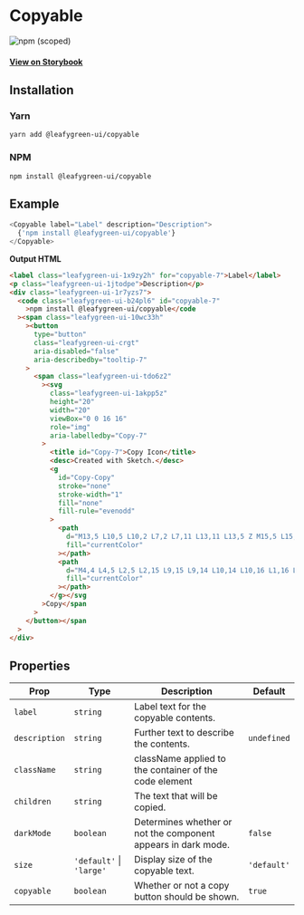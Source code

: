 # Copyable

![npm (scoped)](https://img.shields.io/npm/v/@leafygreen-ui/copyable.svg)

#### [View on Storybook](https://mongodb.github.io/leafygreen-ui/?path=/story/copyable--default)

## Installation

### Yarn

```shell
yarn add @leafygreen-ui/copyable
```

### NPM

```shell
npm install @leafygreen-ui/copyable
```

## Example

```js
<Copyable label="Label" description="Description">
  {'npm install @leafygreen-ui/copyable'}
</Copyable>
```

**Output HTML**

```html
<label class="leafygreen-ui-1x9zy2h" for="copyable-7">Label</label>
<p class="leafygreen-ui-1jtodpe">Description</p>
<div class="leafygreen-ui-1r7yzs7">
  <code class="leafygreen-ui-b24pl6" id="copyable-7"
    >npm install @leafygreen-ui/copyable</code
  ><span class="leafygreen-ui-10wc33h"
    ><button
      type="button"
      class="leafygreen-ui-crgt"
      aria-disabled="false"
      aria-describedby="tooltip-7"
    >
      <span class="leafygreen-ui-tdo6z2"
        ><svg
          class="leafygreen-ui-1akpp5z"
          height="20"
          width="20"
          viewBox="0 0 16 16"
          role="img"
          aria-labelledby="Copy-7"
        >
          <title id="Copy-7">Copy Icon</title>
          <desc>Created with Sketch.</desc>
          <g
            id="Copy-Copy"
            stroke="none"
            stroke-width="1"
            fill="none"
            fill-rule="evenodd"
          >
            <path
              d="M13,5 L10,5 L10,2 L7,2 L7,11 L13,11 L13,5 Z M15,5 L15,13 L5,13 L5,0 L10,0 L15,5 Z"
              fill="currentColor"
            ></path>
            <path
              d="M4,4 L4,5 L2,5 L2,15 L9,15 L9,14 L10,14 L10,16 L1,16 L1,4 L4,4 Z"
              fill="currentColor"
            ></path>
          </g></svg
        >Copy</span
      >
    </button></span
  >
</div>
```

## Properties

| Prop          | Type                     | Description                                                   | Default     |
| ------------- | ------------------------ | ------------------------------------------------------------- | ----------- |
| `label`       | `string`                 | Label text for the copyable contents.                         |             |
| `description` | `string`                 | Further text to describe the contents.                        | `undefined` |
| `className`   | `string`                 | className applied to the container of the code element        |             |
| `children`    | `string`                 | The text that will be copied.                                 |             |
| `darkMode`    | `boolean`                | Determines whether or not the component appears in dark mode. | `false`     |
| `size`        | `'default'` \| `'large'` | Display size of the copyable text.                            | `'default'` |
| `copyable`    | `boolean`                | Whether or not a copy button should be shown.                 | `true`      |
